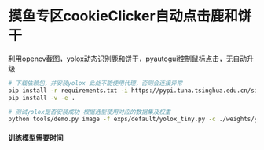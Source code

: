 # 摸鱼专区cookieClicker自动点击鹿和饼干

利用opencv截图，yolox动态识别鹿和饼干，pyautogui控制鼠标点击，无自动升级

```bash
# 下载依赖包，并安装yolox 此处不能使用代理，否则会连接异常
pip install -r requirements.txt -i https://pypi.tuna.tsinghua.edu.cn/simple
pip install -v -e .

# 测试yolox是否安装成功 根据选型使用对应的数据集及权重
python tools/demo.py image -f exps/default/yolox_tiny.py -c ./weights/yolox_tiny.pth --path assets/dog.jpg --conf 0.25 --nms 0.45 --tsize 640 --save_result --device gpu
```

#### 训练模型需要时间
